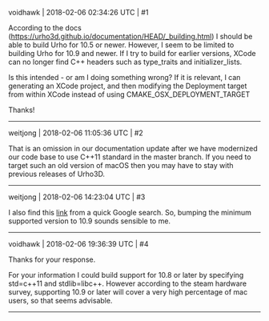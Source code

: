 voidhawk | 2018-02-06 02:34:26 UTC | #1

According to the docs (https://urho3d.github.io/documentation/HEAD/_building.html) I should be able to build Urho for 10.5 or newer. However, I seem to be limited to building Urho for 10.9 and newer. If I try to build for earlier versions, XCode can no longer find C++ headers such as type_traits and initializer_lists. 

Is this intended - or am I doing something wrong? If it is relevant, I can generating an XCode project, and then modifying the Deployment target from within XCode instead of using CMAKE_OSX_DEPLOYMENT_TARGET


Thanks!

-------------------------

weitjong | 2018-02-06 11:05:36 UTC | #2

That is an omission in our documentation update after we have modernized our code base to use C++11 standard in the master branch. If you need to target such an old version of macOS then you may have to stay with previous releases of Urho3D.

-------------------------

weitjong | 2018-02-06 14:23:04 UTC | #3

I also find this [link](https://blog.michael.kuron-germany.de/2013/02/using-c11-on-mac-os-x-10-8/) from a quick Google search. So, bumping the minimum supported version to 10.9 sounds sensible to me.

-------------------------

voidhawk | 2018-02-06 19:36:39 UTC | #4

Thanks for your response. 

For your information I could build support for 10.8 or later by specifying std=c++11 and stdlib=libc++. 
However according to the steam hardware survey, supporting 10.9 or later will cover a very high percentage of mac users, so that seems advisable.

-------------------------

